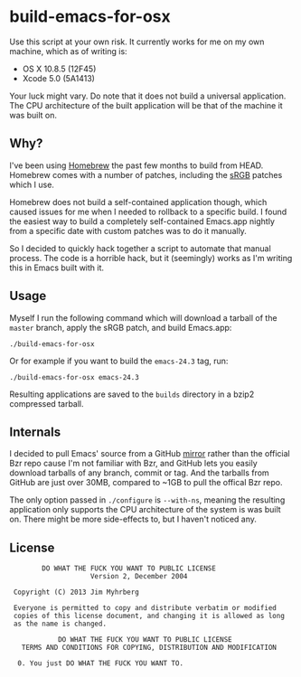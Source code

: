 # build-emacs-for-osx

Use this script at your own risk. It currently works for me on my own machine,
which as of writing is:

* OS X 10.8.5 (12F45)
* Xcode 5.0 (5A1413)

Your luck might vary. Do note that it does not build a universal application.
The CPU architecture of the built application will be that of the machine it
was built on.


## Why?

I've been using [Homebrew][] the past few
months to build from HEAD. Homebrew comes with a number of patches, including
the [sRGB][] patches which I use.

[homebrew]: http://mxcl.github.com/homebrew/
[srgb]: http://debbugs.gnu.org/cgi/bugreport.cgi?bug=8402

Homebrew does not build a self-contained application though, which caused
issues for me when I needed to rollback to a specific build. I found the
easiest way to build a completely self-contained Emacs.app nightly from a
specific date with custom patches was to do it manually.

So I decided to quickly hack together a script to automate that manual
process. The code is a horrible hack, but it (seemingly) works as I'm writing
this in Emacs built with it.


## Usage

Myself I run the following command which will download a tarball of the
`master` branch, apply the sRGB patch, and build Emacs.app:

    ./build-emacs-for-osx

Or for example if you want to build the `emacs-24.3` tag, run:

    ./build-emacs-for-osx emacs-24.3

Resulting applications are saved to the `builds` directory in a bzip2
compressed tarball.


## Internals

I decided to pull Emacs' source from a GitHub [mirror][repo] rather than the
official Bzr repo cause I'm not familiar with Bzr, and GitHub lets you easily
download tarballs of any branch, commit or tag. And the tarballs from GitHub
are just over 30MB, compared to ~1GB to pull the offical Bzr repo.

[repo]: https://github.com/mirrors/emacs

The only option passed in `./configure` is `--with-ns`, meaning the resulting
application only supports the CPU architecture of the system is was built on.
There might be more side-effects to, but I haven't noticed any.


## License

```
        DO WHAT THE FUCK YOU WANT TO PUBLIC LICENSE
                    Version 2, December 2004

 Copyright (C) 2013 Jim Myhrberg

 Everyone is permitted to copy and distribute verbatim or modified
 copies of this license document, and changing it is allowed as long
 as the name is changed.

            DO WHAT THE FUCK YOU WANT TO PUBLIC LICENSE
   TERMS AND CONDITIONS FOR COPYING, DISTRIBUTION AND MODIFICATION

  0. You just DO WHAT THE FUCK YOU WANT TO.
```
